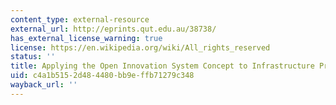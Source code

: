 ```yaml
---
content_type: external-resource
external_url: http://eprints.qut.edu.au/38738/
has_external_license_warning: true
license: https://en.wikipedia.org/wiki/All_rights_reserved
status: ''
title: Applying the Open Innovation System Concept to Infrastructure Projects
uid: c4a1b515-2d48-4480-bb9e-ffb71279c348
wayback_url: ''
---
```

